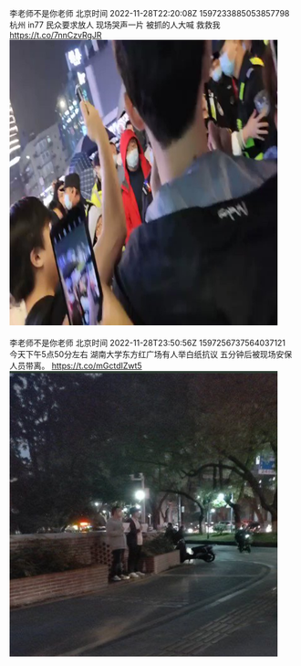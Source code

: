李老师不是你老师 北京时间 2022-11-28T22:20:08Z 1597233885053857798<br>杭州 in77 民众要求放人 
现场哭声一片
被抓的人大喊 救救我 https://t.co/7nnCzvRgJR<br><img src='/temp/video/2022/o-Month-11/aw-Day-28/whyyoutouzhele/1597233885053857798_0.jpg' width='470' height='500'><br><br>李老师不是你老师 北京时间 2022-11-28T23:50:56Z 1597256737564037121<br>今天下午5点50分左右 湖南大学东方红广场有人举白纸抗议 五分钟后被现场安保人员带离。 https://t.co/mGctdIZwt5<br><img src='/temp/image/2022/o-Month-11/1597256737564037121_0.jpg' width='470' height='500'><br><br>